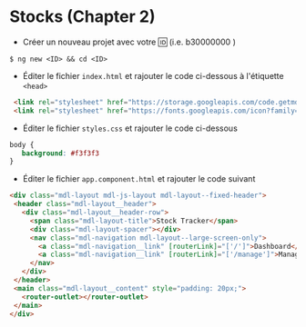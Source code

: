 # Stocks (Chapter 2)

* Créer un nouveau projet avec votre :id: (i.e. b30000000 )

 ``` 
 $ ng new <ID> && cd <ID>
 ```
 
 * Éditer le fichier `index.html` et rajouter le code ci-dessous à l'étiquette `<head>`
 
 ```html 
  <link rel="stylesheet" href="https://storage.googleapis.com/code.getmdl.io/1.0.1/material.indigo-orange.min.css">
  <link rel="stylesheet" href="https://fonts.googleapis.com/icon?family=Material+Icons">
 ```
 
 * Éditer le fichier `styles.css` et rajouter le code ci-dessous 
 
 ```css
 body {
    background: #f3f3f3
 }
 ```
 
 * Éditer le fichier `app.component.html` et rajouter le code suivant
 
 ```html 
 <div class="mdl-layout mdl-js-layout mdl-layout--fixed-header">
  <header class="mdl-layout__header">
    <div class="mdl-layout__header-row">
      <span class="mdl-layout-title">Stock Tracker</span>
      <div class="mdl-layout-spacer"></div>
      <nav class="mdl-navigation mdl-layout--large-screen-only">
        <a class="mdl-navigation__link" [routerLink]="['/']">Dashboard</a>
        <a class="mdl-navigation__link" [routerLink]="['/manage']">Manage</a>        
      </nav>
    </div>
  </header>
  <main class="mdl-layout__content" style="padding: 20px;">
    <router-outlet></router-outlet>
  </main>
</div>
``` 
  
 
 


